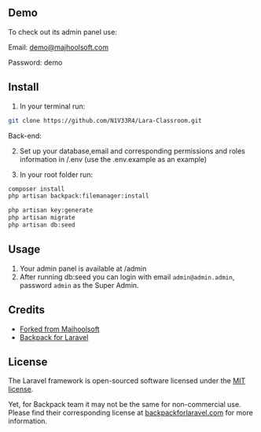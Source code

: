 ## Demo

To check out its admin panel use:

Email: demo@majhoolsoft.com

Password: demo

## Install

1. In your terminal run:

```bash
git clone https://github.com/N1V33R4/Lara-Classroom.git
```

Back-end:

2. Set up your database,email and corresponding permissions and roles information in /.env (use the .env.example as an example)

3. In your root folder run:

```bash
composer install
php artisan backpack:filemanager:install

php artisan key:generate
php artisan migrate
php artisan db:seed
```

<!-- Front-end:

4. Set up your desired (translation) locale by uncommenting corresponding values in config/backpack/crud.php

5. Set up your translation data and sitekey for Google recaptcha in resources/translations.json

6. In your root folder run:

```bash
npm install
npx mix --production
``` -->

## Usage

1. Your admin panel is available at /admin
2. After running db:seed you can login with email `admin@admin.admin`, password `admin` as the Super Admin.
<!-- 
Note:

1. By default, registration is open only in your local environment. Check out `config/backpack/base.php` to change this and other preferences.

2. Depending on your configuration you may need to define a site within NGINX or Apache; Your URL domain may change from localhost to what you have defined. -->

## Credits

-   [Forked from Majhoolsoft][link-author]
-   [Backpack for Laravel][link-backpack]

## License

The Laravel framework is open-sourced software licensed under the [MIT license](https://opensource.org/licenses/MIT).

Yet, for Backpack team it may not be the same for non-commercial use. Please find their corresponding license at [backpackforlaravel.com](https://backpackforlaravel.com/#pricing) for more information.

[link-author]: https://github.com/majhoolsoft/Ultimate-CMS-for-laboratory-webpage
[link-backpack]: https://backpackforlaravel.com/

